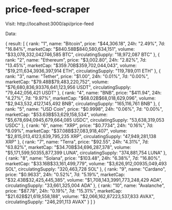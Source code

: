 # price-feed-scraper

Visit: http://localhost:3000/api/price-feed


Data:

{
 result: [
    { 
    rank: "1",
    name: "Bitcoin",
    price: "$44,306.18",
    24h: "2.49%",
    7d: "16.84%",
    marketCap: "$840.58B$840,580,634,151",
    volume: "$33,078,332,042746,585 BTC",
    circulatingSupply: "18,972,087 BTC"
    },
    {
    rank: "2",
    name: "Ethereum",
    price: "$3,002.80",
    24h: "2.82%",
    7d: "13.45%",
    marketCap: "$359.70B$359,702,044,043",
    volume: "$19,211,634,3936,397,914 ETH",
    circulatingSupply: "119,789,011 ETH"
    },
    {
    rank: "3",
    name: "Tether",
    price: "$1.00",
    24h: "0.01%",
    7d: "0.00%",
    marketCap: "$79.48B$79,483,220,752",
    volume: "$76,680,836,93376,641,123,956 USDT",
    circulatingSupply: "79,442,056,421 USDT"
    },
    {
    rank: "4",
    name: "BNB",
    price: "$411.94",
    24h: "4.27%",
    7d: "9.97%",
    marketCap: "$68.02B$68,018,629,096",
    volume: "$2,943,532,4127,145,492 BNB",
    circulatingSupply: "165,116,761 BNB"
    },
    {
    rank: "5",
    name: "USD Coin",
    price: "$0.9998",
    24h: "0.06%",
    7d: "0.00%",
    marketCap: "$53.63B$53,629,158,534",
    volume: "$5,678,694,0945,679,664,085 USDC",
    circulatingSupply: "53,638,319,053 USDC"
    },
    {
    rank: "6",
    name: "XRP",
    price: "$0.7734",
    24h: "0.16%",
    7d: "8.09%",
    marketCap: "$37.08B$37,083,918,407",
    volume: "$2,815,013,4123,639,795,235 XRP",
    circulatingSupply: "47,949,281,138 XRP"
    },
    {
    rank: "7",
    name: "Terra",
    price: "$92.55",
    24h: "4.31%",
    7d: "63.82%",
    marketCap: "$34.70B$34,696,287,378",
    volume: "$5,171,599,50355,877,399 LUNA",
    circulatingSupply: "374,881,754 LUNA"
    },
    {
    rank: "8",
    name: "Solana",
    price: "$103.48",
    24h: "6.38%",
    7d: "16.80%",
    marketCap: "$33.16B$33,161,499,779",
    volume: "$3,626,912,00935,049,493 SOL",
    circulatingSupply: "320,463,728 SOL"
    },
    {
    rank: "9",
    name: "Cardano",
    price: "$0.9633",
    24h: "0.52%",
    7d: "5.19%",
    marketCap: "$32.43B$32,425,445,385",
    volume: "$1,708,143,3991,773,248,429 ADA",
    circulatingSupply: "33,661,325,004 ADA"
    },
    {
    rank: "10",
    name: "Avalanche",
    price: "$87.78",
    24h: "0.19%",
    7d: "15.31%",
    marketCap: "$21.62B$21,619,558,188",
    volume: "$2,066,162,87223,537,833 AVAX",
    circulatingSupply: "246,291,113 AVAX"
    }
 ]
}
